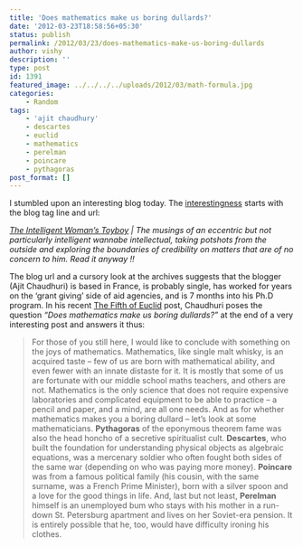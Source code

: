 ```yaml
---
title: 'Does mathematics make us boring dullards?'
date: '2012-03-23T18:58:56+05:30'
status: publish
permalink: /2012/03/23/does-mathematics-make-us-boring-dullards
author: vishy
description: ''
type: post
id: 1391
featured_image: ../../../../uploads/2012/03/math-formula.jpg
categories: 
    - Random
tags:
    - 'ajit chaudhury'
    - descartes
    - euclid
    - mathematics
    - perelman
    - poincare
    - pythagoras
post_format: []
---
```

I stumbled upon an interesting blog today. The [interestingness](http://wes2.wordpress.com/2006/05/12/deconstructing-flickrs-interestingness/) starts with the blog tag line and url:

*[The Intelligent Woman’s Toyboy](http://theintelligentwomanstoyboy.blogspot.fr/) | The musings of an eccentric but not particularly intelligent wannabe intellectual, taking potshots from the outside and exploring the boundaries of credibility on matters that are of no concern to him. Read it anyway !!*

The blog url and a cursory look at the archives suggests that the blogger (Ajit Chaudhuri) is based in France, is probably single, has worked for years on the ‘grant giving’ side of aid agencies, and is 7 months into his Ph.D program. In his recent [The Fifth of Euclid](http://theintelligentwomanstoyboy.blogspot.fr/2012/02/fifth-of-euclid.html) post, Chaudhuri poses the question *“Does mathematics make us boring dullards?”* at the end of a very interesting post and answers it thus:

> For those of you still here, I would like to conclude with something on the joys of mathematics. Mathematics, like single malt whisky, is an acquired taste – few of us are born with mathematical ability, and even fewer with an innate distaste for it. It is mostly that some of us are fortunate with our middle school maths teachers, and others are not. Mathematics is the only science that does not require expensive laboratories and complicated equipment to be able to practice – a pencil and paper, and a mind, are all one needs. And as for whether mathematics makes you a boring dullard – let’s look at some mathematicians. **Pythagoras** of the eponymous theorem fame was also the head honcho of a secretive spiritualist cult. **Descartes**, who built the foundation for understanding physical objects as algebraic equations, was a mercenary soldier who often fought both sides of the same war (depending on who was paying more money). **Poincare** was from a famous political family (his cousin, with the same surname, was a French Prime Minister), born with a silver spoon and a love for the good things in life. And, last but not least, **Perelman** himself is an unemployed bum who stays with his mother in a run-down St. Petersburg apartment and lives on her Soviet-era pension. It is entirely possible that he, too, would have difficulty ironing his clothes.
